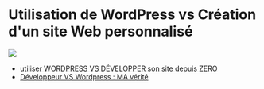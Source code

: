 # Utilisation de WordPress vs Création d'un site Web personnalisé

![](https://www.alldayweb.com/blog/img/wordpress-vs-custom-web-design.png)

- [utiliser WORDPRESS VS DÉVELOPPER son site depuis ZERO](https://youtu.be/pGIR-zfTL0Y)
- [Développeur VS Wordpress : MA vérité](https://youtu.be/BLTvhWTlB68)

<!--
- <https://turbofuture.com/internet/Using-a-WordPress-Website-vs-Creating-a-Custom-One>
- <https://www.alldayweb.com/blog/wordpress-vs-custom-web-design.php>
- <https://passionates.com/wordpress-cms-vs-custom-development/>
- <https://pressidium.com/blog/wordpress-vs-custom-website/>
- <https://technocript.com/wordpress-developer-vs-web-developer/>
- <https://procoders.tech/blog/wordpress-developer-salary-cost-and-hourly-rate/>
- <https://www.cminds.com/blog/wordpress/meta-analysis-of-wordpress-development-rates/>
- <https://www.novaway.fr/blog/tech/creer-un-site-en-symfony-ou-avec-wordpress-que-choisir>
- <https://www.sortlist.fr/blog/wordpress-vs-symfony/>
- <https://www.mindbowser.com/react-vs-wordpress/>
- <https://www.appleute.de/fr/bibliotheque-de-developpeurs-dapplications/react-or-wordpress/>
- <https://capitainewp.io/formations/developper-theme-wordpress/starter-themes-framework-wordpress/>
- <https://informagenie.com/2879/wordpress-cms-ou-framework-php/>
- <https://www.hippocampe.fr/blog/cms-ou-framework-lequel-choisir/>
-->